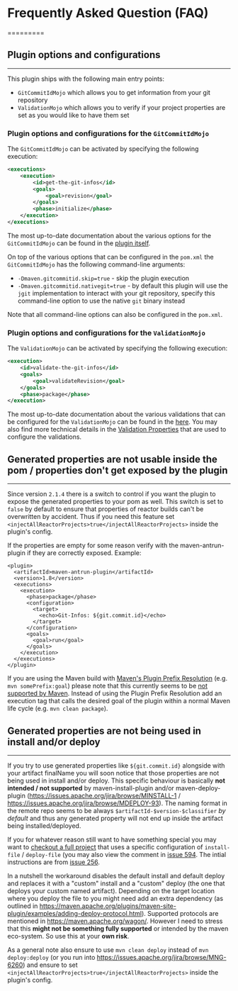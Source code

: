 # Frequently Asked Question (FAQ)
=========

## Plugin options and configurations
-------------------------------
This plugin ships with the following main entry points:
* `GitCommitIdMojo` which allows you to get information from your git repository
* `ValidationMojo` which allows you to verify if your project properties are set as you would like to have them set


### Plugin options and configurations for the `GitCommitIdMojo`
The `GitCommitIdMojo` can be activated by specifying the following execution:
```xml
<executions>
    <execution>
        <id>get-the-git-infos</id>
        <goals>
            <goal>revision</goal>
        </goals>
        <phase>initialize</phase>
    </execution>
</executions>
```

The most up-to-date documentation about the various options for the `GitCommitIdMojo` can be found in the [plugin itself](https://github.com/git-commit-id/git-commit-id-maven-plugin/blob/master/src/main/java/pl/project13/maven/git/GitCommitIdMojo.java#L105).

On top of the various options that can be configured in the `pom.xml` the `GitCommitIdMojo` has the following command-line arguments:
* `-Dmaven.gitcommitid.skip=true` - skip the plugin execution
* `-Dmaven.gitcommitid.nativegit=true` - by default this plugin will use the `jgit` implementation to interact with your git repository, specify this command-line option to use the native `git` binary instead

Note that all command-line options can also be configured in the `pom.xml`.

### Plugin options and configurations for the `ValidationMojo`

The `ValidationMojo` can be activated by specifying the following execution:
```xml
<execution>
    <id>validate-the-git-infos</id>
    <goals>
        <goal>validateRevision</goal>
    </goals>
    <phase>package</phase>
</execution>
```

The most up-to-date documentation about the various validations that can be configured for the 
`ValidationMojo` can be found in the [here](https://github.com/git-commit-id/git-commit-id-maven-plugin/blob/master/docs/using-the-plugin.md#validation-usage-example).
You may also find more technical details in the [Validation Properties](https://github.com/git-commit-id/git-commit-id-maven-plugin/blob/master/src/main/java/pl/project13/maven/validation/ValidationProperty.java#L26) that are used to configure the validations.

## Generated properties are not usable inside the pom / properties don't get exposed by the plugin
-------------------------------
Since version `2.1.4` there is a switch to control if you want the plugin to expose the generated properties to your pom as well.
This switch is set to `false` by default to ensure that properties of reactor builds can't be overwritten by accident.
Thus if you need this feature set `<injectAllReactorProjects>true</injectAllReactorProjects>` inside the plugin's config.

If the properties are empty for some reason verify with the maven-antrun-plugin if they are correctly exposed.
Example:
```
<plugin>
  <artifactId>maven-antrun-plugin</artifactId>
  <version>1.8</version>
  <executions>
    <execution>
      <phase>package</phase>
      <configuration>
        <target>
          <echo>Git-Infos: ${git.commit.id}</echo>
        </target>
      </configuration>
      <goals>
        <goal>run</goal>
      </goals>
    </execution>
  </executions>
</plugin>
```

If you are using the Maven build with [Maven's Plugin Prefix Resolution](https://maven.apache.org/guides/introduction/introduction-to-plugin-prefix-mapping.html) (e.g. `mvn somePrefix:goal`) please note that this currently seems to be [not supported by Maven](https://issues.apache.org/jira/browse/MNG-6260).
Instead of using the Plugin Prefix Resolution add an execution tag that calls the desired goal of the plugin within a normal Maven life cycle (e.g. `mvn clean package`).

## Generated properties are not being used in install and/or deploy
-------------------------------
If you try to use generated properties like `${git.commit.id}` alongside with your artifact finalName you will soon notice that those properties are not being used in install and/or deploy.
This specific behaviour is basically **not intended / not supported** by maven-install-plugin and/or maven-deploy-plugin (https://issues.apache.org/jira/browse/MINSTALL-1 / https://issues.apache.org/jira/browse/MDEPLOY-93). The naming format in the remote repo seems to be always `$artifactId-$version-$classifier` *by default* and thus any generated property will not end up inside the artifact being installed/deployed.

If you for whatever reason still want to have something special you may want to 
[checkout a full project](https://github.com/git-commit-id/git-commit-id-maven-plugin/files/14440383/example-594.zip) that uses a specific configuration of `install-file` / `deploy-file` (you may also view the comment in [issue 594](https://github.com/git-commit-id/git-commit-id-maven-plugin/issues/594#issuecomment-1970003328). The intial instructions are from [issue 256](https://github.com/git-commit-id/git-commit-id-maven-plugin/issues/256#issuecomment-321476196).

In a nutshell the workaround disables the default install and default deploy and replaces it with a "custom" install and a "custom" deploy (the one that deploys your custom named artifact).
Depending on the target location where you deploy the file to you might need add an extra dependency (as outlined in https://maven.apache.org/plugins/maven-site-plugin/examples/adding-deploy-protocol.html). Supported protocols are mentioned in https://maven.apache.org/wagon/.
However I need to stress that this **might not be something fully supported** or intended by the maven eco-system. So use this at your **own risk**.


As a general note also ensure to use `mvn clean deploy` instead of `mvn deploy:deploy` (or you run into  https://issues.apache.org/jira/browse/MNG-6260) and ensure to set `<injectAllReactorProjects>true</injectAllReactorProjects>` inside the plugin's config.
